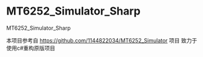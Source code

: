 # MT6252_Simulator_Sharp
MT6252_Simulator_Sharp

本项目参考自 https://github.com/1144822034/MT6252_Simulator 项目
致力于使用c#重构原版项目
